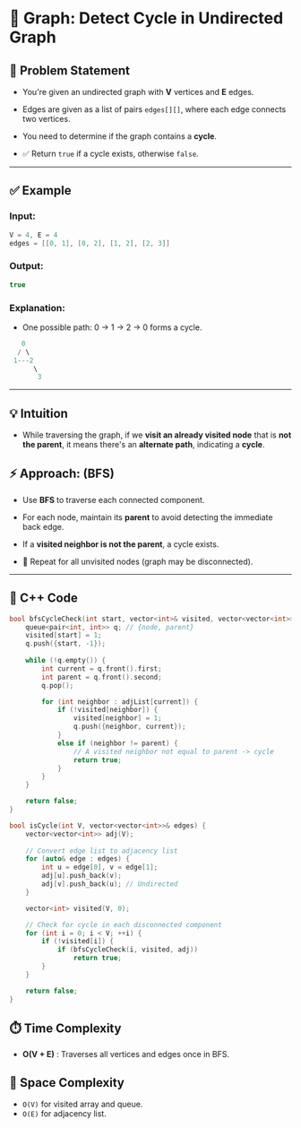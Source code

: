 # 📘 Graph: Detect Cycle in Undirected Graph


## 🧩 Problem Statement


- You're given an undirected graph with **V** vertices and **E** edges.

- Edges are given as a list of pairs `edges[][]`, where each edge connects two vertices.

- You need to determine if the graph contains a **cycle**.

- ✅ Return `true` if a cycle exists, otherwise `false`.

---

## ✅ Example

### Input:
```cpp
V = 4, E = 4  
edges = [[0, 1], [0, 2], [1, 2], [2, 3]]

```
### Output:
```cpp
true
```
### Explanation:
- One possible path: 0 → 1 → 2 → 0 forms a cycle.
```cpp
   0
  / \
 1---2
      \
       3
```

---
## 💡 Intuition

- While traversing the graph, if we **visit an already visited node** that is **not the parent**, it means there's an **alternate path**, indicating a **cycle**.

## ⚡ Approach: (BFS) 

- Use **BFS** to traverse each connected component.

- For each node, maintain its **parent** to avoid detecting the immediate back edge.

- If a **visited neighbor is not the parent**, a cycle exists.

- 🔁 Repeat for all unvisited nodes (graph may be disconnected).

---
## 🧠 C++ Code

```cpp
bool bfsCycleCheck(int start, vector<int>& visited, vector<vector<int>>& adjList) {
    queue<pair<int, int>> q; // {node, parent}
    visited[start] = 1;
    q.push({start, -1});
    
    while (!q.empty()) {
        int current = q.front().first;
        int parent = q.front().second;
        q.pop();

        for (int neighbor : adjList[current]) {
            if (!visited[neighbor]) {
                visited[neighbor] = 1;
                q.push({neighbor, current});
            } 
            else if (neighbor != parent) {
                // A visited neighbor not equal to parent -> cycle
                return true;
            }
        }
    }

    return false;
}

bool isCycle(int V, vector<vector<int>>& edges) {
    vector<vector<int>> adj(V);
    
    // Convert edge list to adjacency list
    for (auto& edge : edges) {
        int u = edge[0], v = edge[1];
        adj[u].push_back(v);
        adj[v].push_back(u); // Undirected
    }

    vector<int> visited(V, 0);

    // Check for cycle in each disconnected component
    for (int i = 0; i < V; ++i) {
        if (!visited[i]) {
            if (bfsCycleCheck(i, visited, adj))
                return true;
        }
    }

    return false;
}

```

## ⏱️ Time Complexity 
- **O(V + E)** : Traverses all vertices and edges once in BFS.


## 💾 Space Complexity
- `O(V)` for visited array and queue.
- `O(E)` for adjacency list.

  

